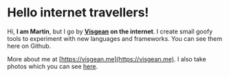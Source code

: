 # Hello internet travellers!

Hi, **I am Martin**, but I go by **[Visgean](https://visgean.me) on the internet**. I create small goofy tools to experiment with new languages and frameworks. You can see them here on Github.

More about me at [https://visgean.me](https://visgean.me). I also take photos which you can see [here](https://tintinburgh.com/). 
